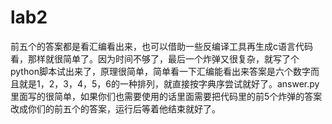 # lab2

前五个的答案都是看汇编看出来，也可以借助一些反编译工具再生成c语言代码看，那样就很简单了。因为时间不够了，最后一个炸弹又很复杂，就写了个python脚本试出来了，原理很简单，简单看一下汇编能看出来答案是六个数字而且就是1，2，3，4，5，6的一种排列，就直接按字典序尝试就好了。answer.py里面写的很简单，如果你们也需要使用的话里面需要把代码里的前5个炸弹的答案改成你们的前五个的答案，运行后等着他结束就好了。














